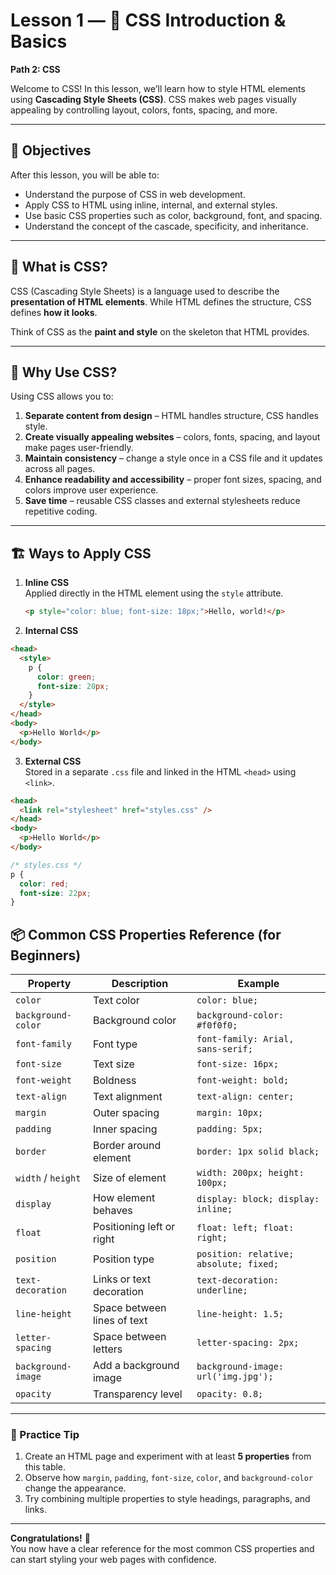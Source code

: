 # Lesson 1 — 🎨 CSS Introduction & Basics

**Path 2: CSS**

Welcome to CSS! In this lesson, we’ll learn how to style HTML elements using **Cascading Style Sheets (CSS)**. CSS makes web pages visually appealing by controlling layout, colors, fonts, spacing, and more.

---

## 🎯 Objectives

After this lesson, you will be able to:

- Understand the purpose of CSS in web development.
- Apply CSS to HTML using inline, internal, and external styles.
- Use basic CSS properties such as color, background, font, and spacing.
- Understand the concept of the cascade, specificity, and inheritance.

---

## 📝 What is CSS?

CSS (Cascading Style Sheets) is a language used to describe the **presentation of HTML elements**. While HTML defines the structure, CSS defines **how it looks**.

Think of CSS as the **paint and style** on the skeleton that HTML provides.

---

## 🔹 Why Use CSS?

Using CSS allows you to:

1. **Separate content from design** – HTML handles structure, CSS handles style.
2. **Create visually appealing websites** – colors, fonts, spacing, and layout make pages user-friendly.
3. **Maintain consistency** – change a style once in a CSS file and it updates across all pages.
4. **Enhance readability and accessibility** – proper font sizes, spacing, and colors improve user experience.
5. **Save time** – reusable CSS classes and external stylesheets reduce repetitive coding.

---

## 🏗️ Ways to Apply CSS

1. **Inline CSS**  
   Applied directly in the HTML element using the `style` attribute.

   ```html
   <p style="color: blue; font-size: 18px;">Hello, world!</p>
   ```

2. **Internal CSS**

```html
<head>
  <style>
    p {
      color: green;
      font-size: 20px;
    }
  </style>
</head>
<body>
  <p>Hello World</p>
</body>
```

3. **External CSS**  
   Stored in a separate `.css` file and linked in the HTML `<head>` using `<link>`.

```html
<head>
  <link rel="stylesheet" href="styles.css" />
</head>
<body>
  <p>Hello World</p>
</body>
```

```css
/* styles.css */
p {
  color: red;
  font-size: 22px;
}
```
## 📦 Common CSS Properties Reference (for Beginners)

| Property            | Description                     | Example                         |
|--------------------|---------------------------------|---------------------------------|
| `color`             | Text color                      | `color: blue;`                  |
| `background-color`  | Background color                | `background-color: #f0f0f0;`   |
| `font-family`       | Font type                       | `font-family: Arial, sans-serif;` |
| `font-size`         | Text size                        | `font-size: 16px;`              |
| `font-weight`       | Boldness                         | `font-weight: bold;`            |
| `text-align`        | Text alignment                   | `text-align: center;`           |
| `margin`            | Outer spacing                    | `margin: 10px;`                 |
| `padding`           | Inner spacing                    | `padding: 5px;`                 |
| `border`            | Border around element            | `border: 1px solid black;`      |
| `width` / `height`  | Size of element                  | `width: 200px; height: 100px;` |
| `display`           | How element behaves              | `display: block; display: inline;` |
| `float`             | Positioning left or right        | `float: left; float: right;`    |
| `position`          | Position type                    | `position: relative; absolute; fixed;` |
| `text-decoration`   | Links or text decoration         | `text-decoration: underline;`   |
| `line-height`       | Space between lines of text      | `line-height: 1.5;`             |
| `letter-spacing`    | Space between letters            | `letter-spacing: 2px;`          |
| `background-image`  | Add a background image           | `background-image: url('img.jpg');` |
| `opacity`           | Transparency level               | `opacity: 0.8;`                 |

---

### 🧩 Practice Tip

1. Create an HTML page and experiment with at least **5 properties** from this table.  
2. Observe how `margin`, `padding`, `font-size`, `color`, and `background-color` change the appearance.  
3. Try combining multiple properties to style headings, paragraphs, and links.

---

**Congratulations!** 🎉  
You now have a clear reference for the most common CSS properties and can start styling your web pages with confidence.
